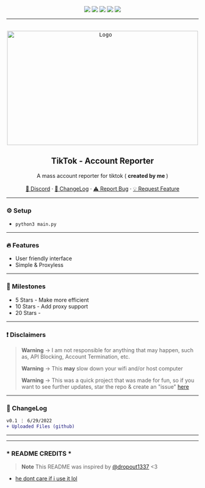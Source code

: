 <div id="top"></div>
<p align="center">
  <img src="https://img.shields.io/github/contributors/imvast/Tiktok-MassReporter.svg?style=for-the-badge"/>
  <img src="https://img.shields.io/github/forks/imvast/Tiktok-MassReporter.svg?style=for-the-badge"/>
  <img src="https://img.shields.io/github/stars/imvast/Tiktok-MassReporter.svg?style=for-the-badge"/>
  <img src="https://img.shields.io/github/issues/imvast/Tiktok-MassReporter.svg?style=for-the-badge"/>
  <img src="https://img.shields.io/github/license/imvast/Tiktok-MassReporter.svg?style=for-the-badge"/>
</p>
  
---------------------------------------

<br/>
<div align="center">
  <kbd>
  <a href="https://github.com/imvast/Tiktok-MassReporter">
    <img src="https://www.payetteforward.com/wp-content/uploads/2018/12/TikTok-Not-Working-On-iPhone-Heres-The-Fix.jpg" alt="Logo" width="500" height="300">
  </a>
  </kbd>
  
  <h2 align="center">TikTok - Account Reporter</h2>

  <p align="center">
    A mass account reporter for tiktok ( <b> created by me </b> )
    <br />
    <br />
    <a href="https://discord.gg/fry">🌌 Discord</a>
    ·
    <a href="https://github.com/imvast/Tiktok-MassReporter#-changelog">📜 ChangeLog</a>
    ·
    <a href="https://github.com/imvast/Tiktok-MassReporter/issues">⚠️ Report Bug</a>
    ·
    <a href="https://github.com/imvast/Tiktok-MassReporter/issues">💡 Request Feature</a>
  </p>
</div>

---------------------------------------

### ⚙️ Setup
+ `python3 main.py`

---------------------------------------

### 🔥 Features
* User friendly interface
* Simple & Proxyless

---------------------------------------

### 🚀 Milestones
* 5 Stars - Make more efficient
* 10 Stars - Add proxy support
* 20 Stars - 

---------------------------------------

### ❗ Disclaimers
> **Warning** -> I am not responsible for anything that may happen, such as, API Blocking, Account Termination, etc.
> 
> **Warning** -> This **may** slow down your wifi and/or host computer
> 
> **Warning** -> This was a quick project that was made for fun, so if you want to see further updates, star the repo & create an "issue" [here](https://github.com/imvast/Tiktok-MassReporter/issues/new/choose)

---------------------------------------

### 📜 ChangeLog

```diff
v0.1 ⋮ 6/29/2022
+ Uploaded Files (github)
```

---------------------------------------
---

### * README CREDITS *
> **Note** This README was inspired by [@dropout1337](https://github.com/dropout1337) <3
- [he dont care if i use it lol](https://cdn.discordapp.com/attachments/901999809404219444/901999816681324634/unknown.png)
